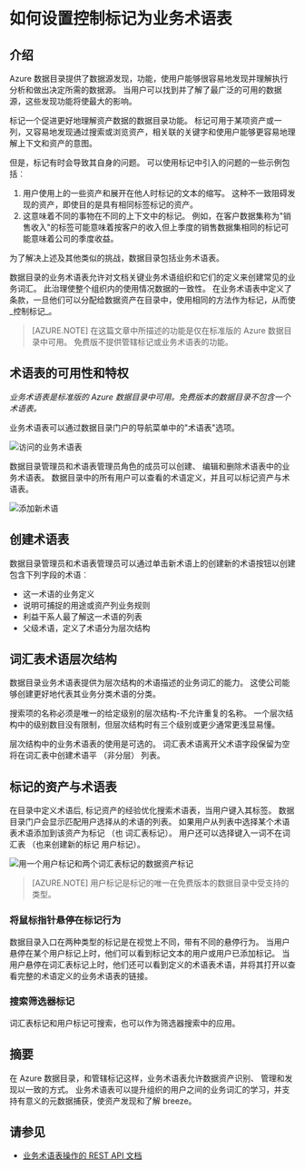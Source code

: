 <properties
    pageTitle="如何设置业务术语表，用于控制标记 |Microsoft Azure"
    description="如何文章突出在 Azure 数据目录中的业务术语表来定义和使用标记的常见业务词汇注册数据资产。"
    services="data-catalog"
    documentationCenter=""
    authors="steelanddata"
    manager="NA"
    editor=""
    tags=""/>
<tags
    ms.service="data-catalog"
    ms.devlang="NA"
    ms.topic="article"
    ms.tgt_pltfrm="NA"
    ms.workload="data-catalog"
    ms.date="09/21/2016"
    ms.author="maroche"/>

# <a name="how-to-set-up-the-business-glossary-for-governed-tagging"></a>如何设置控制标记为业务术语表

## <a name="introduction"></a>介绍

Azure 数据目录提供了数据源发现，功能，使用户能够很容易地发现并理解执行分析和做出决定所需的数据源。 当用户可以找到并了解了最广泛的可用的数据源，这些发现功能将使最大的影响。

标记一个促进更好地理解资产数据的数据目录功能。 标记可用于某项资产或一列，又容易地发现通过搜索或浏览资产，相关联的关键字和使用户能够更容易地理解上下文和资产的意图。

但是，标记有时会导致其自身的问题。 可以使用标记中引入的问题的一些示例包括︰

1.  用户使用上的一些资产和展开在他人时标记的文本的缩写。 这种不一致阻碍发现的资产，即使目的是具有相同标签标记的资产。
2.  这意味着不同的事物在不同的上下文中的标记。 例如，在客户数据集称为"销售收入"的标签可能意味着按客户的收入但上季度的销售数据集相同的标记可能意味着公司的季度收益。  

为了解决上述及其他类似的挑战，数据目录包括业务术语表。

数据目录的业务术语表允许对文档关键业务术语组织和它们的定义来创建常见的业务词汇。 此治理使整个组织内的使用情况数据的一致性。 在业务术语表中定义了条款，一旦他们可以分配给数据资产在目录中，使用相同的方法作为标记，从而使_控制标记_。

> [AZURE.NOTE] 在这篇文章中所描述的功能是仅在标准版的 Azure 数据目录中可用。 免费版不提供管辖标记或业务术语表的功能。

## <a name="glossary-availability-and-privileges"></a>术语表的可用性和特权

*业务术语表是标准版的 Azure 数据目录中可用。免费版本的数据目录不包含一个术语表。*

业务术语表可以通过数据目录门户的导航菜单中的"术语表"选项。  

![访问的业务术语表](./media/data-catalog-how-to-business-glossary/01-portal-menu.png)


数据目录管理员和术语表管理员角色的成员可以创建、 编辑和删除术语表中的业务术语表。 数据目录中的所有用户可以查看的术语定义，并且可以标记资产与术语表。

![添加新术语](./media/data-catalog-how-to-business-glossary/02-new-term.png)


## <a name="creating-glossary-terms"></a>创建术语表

数据目录管理员和术语表管理员可以通过单击新术语上的创建新的术语按钮以创建包含下列字段的术语︰

* 这一术语的业务定义
* 说明可捕捉的用途或资产列业务规则
* 利益干系人最了解这一术语的列表
* 父级术语，定义了术语分为层次结构


## <a name="glossary-term-hierarchies"></a>词汇表术语层次结构

数据目录业务术语表提供为层次结构的术语描述的业务词汇的能力。 这使公司能够创建更好地代表其业务分类术语的分类。

搜索项的名称必须是唯一的给定级别的层次结构-不允许重复的名称。 一个层次结构中的级别数目没有限制，但层次结构时有三个级别或更少通常更浅显易懂。

层次结构中的业务术语表的使用是可选的。 词汇表术语离开父术语字段保留为空将在词汇表中创建术语平 （非分层） 列表。  

## <a name="tagging-assets-with-glossary-terms"></a>标记的资产与术语表

在目录中定义术语后, 标记资产的经验优化搜索术语表，当用户键入其标签。 数据目录门户会显示匹配用户选择从的术语的列表。 如果用户从列表中选择某个术语表术语添加到该资产为标记 （也 词汇表标记）。 用户还可以选择键入一词不在词汇表 （也来创建新的标记 用户标记）。

![用一个用户标记和两个词汇表标记的数据资产标记](./media/data-catalog-how-to-business-glossary/03-tagged-asset.png)

> [AZURE.NOTE] 用户标记是标记的唯一在免费版本的数据目录中受支持的类型。

### <a name="hover-behavior-on-tags"></a>将鼠标指针悬停在标记行为
数据目录入口在两种类型的标记是在视觉上不同，带有不同的悬停行为。 当用户悬停在某个用户标记上时，他们可以看到标记文本的用户或用户已添加标记。 当用户悬停在词汇表标记上时，他们还可以看到定义的术语表术语，并将其打开以查看完整的术语定义的业务术语表的链接。

### <a name="search-filters-for-tags"></a>搜索筛选器标记
词汇表标记和用户标记可搜索，也可以作为筛选器搜索中的应用。

## <a name="summary"></a>摘要
在 Azure 数据目录，和管辖标记这样，业务术语表允许数据资产识别、 管理和发现以一致的方式。 业务术语表可以提升组织的用户之间的业务词汇的学习，并支持有意义的元数据捕获，使资产发现和了解 breeze。

## <a name="see-also"></a>请参见

- [业务术语表操作的 REST API 文档](https://msdn.microsoft.com/library/mt708855.aspx)
